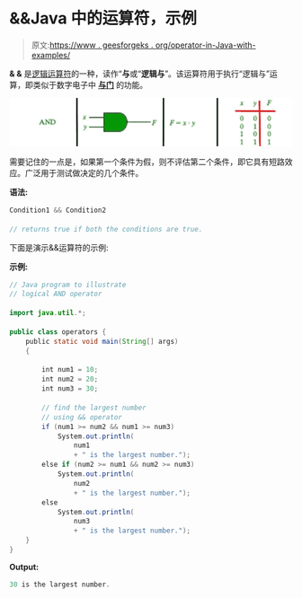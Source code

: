 # &&Java 中的运算符，示例

> 原文:[https://www . geesforgeks . org/operator-in-Java-with-examples/](https://www.geeksforgeeks.org/operator-in-java-with-examples/)

**& &** 是[逻辑运算符](https://www.geeksforgeeks.org/operators-in-java/)的一种，读作“**与**或“**逻辑与**”。该运算符用于执行“逻辑与”运算，即类似于数字电子中 **[与门](https://www.geeksforgeeks.org/digital-logic-logic-gates/)** 的功能。

[![](img/1c9045dcce805fc8e54201bdfc459351.png)](https://media.geeksforgeeks.org/wp-content/uploads/20190930141625/and-gate.jpg)

需要记住的一点是，如果第一个条件为假，则不评估第二个条件，即它具有短路效应。广泛用于测试做决定的几个条件。

**语法:**

```java
Condition1 && Condition2

// returns true if both the conditions are true.

```

下面是演示&&运算符的示例:

**示例:**

```java
// Java program to illustrate
// logical AND operator

import java.util.*;

public class operators {
    public static void main(String[] args)
    {

        int num1 = 10;
        int num2 = 20;
        int num3 = 30;

        // find the largest number
        // using && operator
        if (num1 >= num2 && num1 >= num3)
            System.out.println(
                num1
                + " is the largest number.");
        else if (num2 >= num1 && num2 >= num3)
            System.out.println(
                num2
                + " is the largest number.");
        else
            System.out.println(
                num3
                + " is the largest number.");
    }
}
```

**Output:**

```java
30 is the largest number.

```
